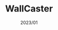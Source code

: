 ---
layout: ../../layouts/ProjectLayout.astro
title: WallCaster
date: 2023/01
sumary: It is a web application that allows users to display streams of tweets on any screen. It is fully dockerized and split into microservices. It uses websockets to display tweets in real time with a admin dashboard to manage the streams.
coauthors: string[] OPTIONAL
tags: 
  - web app
  - tool
  - api
  - websocket
  - agile
  - scrum
  - group project
  - full stack
  - microservices
  - container
value: 4
stack: 
  - react
  - tailwind
  - daisyui
  - typescript
  - docker
  - nodejs
  - socketio
  - astro
thumbnails: string[] OPTIONAL
hide: true
rank: number OPTIONAL
repo: string OPTIONAL
---